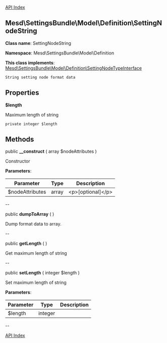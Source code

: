 [API Index](ApiIndex.md)


Mesd\SettingsBundle\Model\Definition\SettingNodeString
---------------


**Class name**: SettingNodeString

**Namespace**: Mesd\SettingsBundle\Model\Definition



**This class implements**: [Mesd\SettingsBundle\Model\Definition\SettingNodeTypeInterface](Mesd-SettingsBundle-Model-Definition-SettingNodeTypeInterface.md)



    String setting node format data

    





Properties
----------


**$length**

Maximum length of string



    private integer $length






Methods
-------


public **__construct** ( array $nodeAttributes )


Constructor








**Parameters**:

| Parameter | Type | Description |
|-----------|------|-------------|
| $nodeAttributes | array | &lt;p&gt;[optional]&lt;/p&gt; |

--

public **dumpToArray** (  )


Dump format data to array.








--

public **getLength** (  )


Get maximum length of string








--

public **setLength** ( integer $length )


Set maximum length of string








**Parameters**:

| Parameter | Type | Description |
|-----------|------|-------------|
| $length | integer |  |

--

[API Index](ApiIndex.md)
